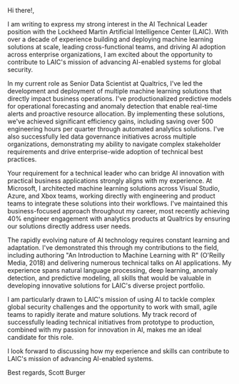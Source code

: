 Hi there!,

I am writing to express my strong interest in the AI Technical Leader position with the Lockheed Martin Artificial Intelligence Center (LAIC). With over a decade of experience building and deploying machine learning solutions at scale, leading cross-functional teams, and driving AI adoption across enterprise organizations, I am excited about the opportunity to contribute to LAIC's mission of advancing AI-enabled systems for global security.

In my current role as Senior Data Scientist at Qualtrics, I've led the development and deployment of multiple machine learning solutions that directly impact business operations. I've productionalized predictive models for operational forecasting and anomaly detection that enable real-time alerts and proactive resource allocation. By implementing these solutions, we've achieved significant efficiency gains, including saving over 500 engineering hours per quarter through automated analytics solutions. I've also successfully led data governance initiatives across multiple organizations, demonstrating my ability to navigate complex stakeholder requirements and drive enterprise-wide adoption of technical best practices.

Your requirement for a technical leader who can bridge AI innovation with practical business applications strongly aligns with my experience. At Microsoft, I architected machine learning solutions across Visual Studio, Azure, and Xbox teams, working directly with engineering and product teams to integrate these solutions into their workflows. I've maintained this business-focused approach throughout my career, most recently achieving 40% engineer engagement with analytics products at Qualtrics by ensuring our solutions directly address user needs.

The rapidly evolving nature of AI technology requires constant learning and adaptation. I've demonstrated this through my contributions to the field, including authoring "An Introduction to Machine Learning with R" (O'Reilly Media, 2018) and delivering numerous technical talks on AI applications. My experience spans natural language processing, deep learning, anomaly detection, and predictive modeling, all skills that would be valuable in developing innovative solutions for LAIC's diverse project portfolio.

I am particularly drawn to LAIC's mission of using AI to tackle complex global security challenges and the opportunity to work with small, agile teams to rapidly iterate and mature solutions. My track record of successfully leading technical initiatives from prototype to production, combined with my passion for innovation in AI, makes me an ideal candidate for this role.

I look forward to discussing how my experience and skills can contribute to LAIC's mission of advancing AI-enabled systems.

Best regards,
Scott Burger
